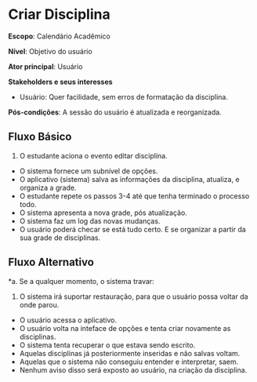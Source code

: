 # Criar Disciplina

__Escopo__: Calendário Acadêmico

__Nível__: Objetivo do usuário

__Ator principal__: Usuário

__Stakeholders e seus interesses__

* Usuário: Quer facilidade, sem erros de formatação da disciplina.

__Pós-condições__: A sessão do usuário é atualizada e reorganizada.

## Fluxo Básico

1. O estudante aciona o evento editar disciplina.
+ O sistema fornece um subnível de opções.
+ O aplicativo (sistema) salva as informações da disciplina, atualiza, e organiza a grade.
+ O estudante repete os passos 3-4 até que tenha terminado o processo todo.
+ O sistema apresenta a nova grade, pós atualização.
+ O sistema faz um log das novas mudanças.
+ O usuário poderá checar se está tudo certo. E se organizar a partir da sua grade de disciplinas.

## Fluxo Alternativo

*a. Se a qualquer momento, o sistema travar:

  1. O sistema irá suportar restauração, para que o usuário possa voltar da onde parou.
  + O usuário acessa o aplicativo.
  + O usuário volta na inteface de opções e tenta criar novamente as disciplinas.
  + O sistema tenta recuperar o que estava sendo escrito.
  + Aquelas disciplinas já posteriormente inseridas e não salvas voltam.
  + Aquelas que o sistema não conseguiu entender e interpretar, saem.
  + Nenhum aviso disso será exposto ao usuário, na criação da disciplina.
